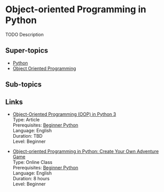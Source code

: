 # Object-oriented Programming in Python

TODO Description

## Super-topics

- [Python](../python.md)
- [Object Oriented Programming](../object-oriented-programming.md)

## Sub-topics

## Links

- [Object-Oriented Programming (OOP) in Python 3](https://realpython.com/python3-object-oriented-programming/)  
  Type: Article  
  Prerequisites: [Beginner Python](python-language-basics.md)  
  Language: English  
  Duration: TBD  
  Level: Beginner

- [Object-oriented Programming in Python: Create Your Own Adventure Game](https://www.futurelearn.com/courses/object-oriented-principles)  
  Type: Online Class  
  Prerequisites: [Beginner Python](python-language-basics.md)  
  Language: English  
  Duration: 8 hours  
  Level: Beginner
